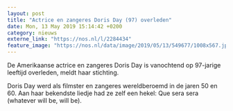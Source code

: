 ```yaml
---
layout: post
title: "Actrice en zangeres Doris Day (97) overleden"
date: Mon, 13 May 2019 15:14:42 +0200
category: nieuws
externe_link: "https://nos.nl/l/2284434"
feature_image: "https://nos.nl/data/image/2019/05/13/549677/1008x567.jpg"
---
```


<p>De Amerikaanse actrice en zangeres Doris Day is vanochtend op 97-jarige leeftijd overleden, meldt haar stichting.</p>
<p>Doris Day werd als filmster en zangeres wereldberoemd in de jaren 50 en 60. Aan haar bekendste liedje had ze zelf een hekel: Que sera sera (whatever will be, will be). </p>
<p> </p>
<p> </p>
<p> </p>
<p> </p>
<p> </p>
